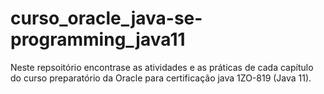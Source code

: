 # curso_oracle_java-se-programming_java11

Neste repsoitório encontrase as atividades e as práticas de cada capítulo do curso preparatório da Oracle para certificação java 1ZO-819 (Java 11).
